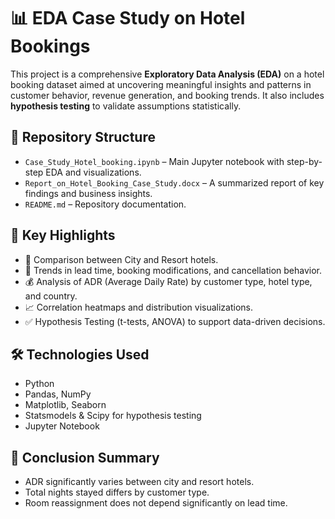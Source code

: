 # 📊 EDA Case Study on Hotel Bookings

This project is a comprehensive **Exploratory Data Analysis (EDA)** on a hotel booking dataset aimed at uncovering meaningful insights and patterns in customer behavior, revenue generation, and booking trends. It also includes **hypothesis testing** to validate assumptions statistically.

## 📁 Repository Structure

- `Case_Study_Hotel_booking.ipynb` – Main Jupyter notebook with step-by-step EDA and visualizations.
- `Report_on_Hotel_Booking_Case_Study.docx` – A summarized report of key findings and business insights.
- `README.md` – Repository documentation.

## 🧪 Key Highlights

- 🏨 Comparison between City and Resort hotels.
- 📅 Trends in lead time, booking modifications, and cancellation behavior.
- 💰 Analysis of ADR (Average Daily Rate) by customer type, hotel type, and country.
- 📈 Correlation heatmaps and distribution visualizations.
- ✅ Hypothesis Testing (t-tests, ANOVA) to support data-driven decisions.

## 🛠️ Technologies Used

- Python
- Pandas, NumPy
- Matplotlib, Seaborn
- Statsmodels & Scipy for hypothesis testing
- Jupyter Notebook

## 📌 Conclusion Summary

- ADR significantly varies between city and resort hotels.
- Total nights stayed differs by customer type.
- Room reassignment does not depend significantly on lead time.

